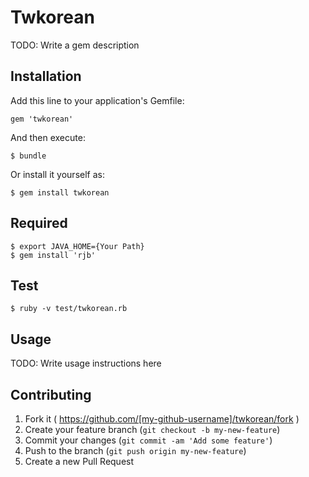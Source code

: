 # Twkorean

TODO: Write a gem description

## Installation

Add this line to your application's Gemfile:

    gem 'twkorean'

And then execute:

    $ bundle

Or install it yourself as:

    $ gem install twkorean

## Required

    $ export JAVA_HOME={Your Path}
    $ gem install 'rjb'

## Test
    
    $ ruby -v test/twkorean.rb

## Usage

TODO: Write usage instructions here

## Contributing

1. Fork it ( https://github.com/[my-github-username]/twkorean/fork )
2. Create your feature branch (`git checkout -b my-new-feature`)
3. Commit your changes (`git commit -am 'Add some feature'`)
4. Push to the branch (`git push origin my-new-feature`)
5. Create a new Pull Request
